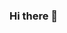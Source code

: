 ### Hi there 👋

<!--
**jankusa/jankusa** is a ✨ _special_ ✨ repository because its `README.md` (this file) appears on your GitHub profile.

Here are some ideas to get you started:

- 🔭 I’m currently working on homework
- 🌱 I’m currently learning Narzędzia Informatyczne
- 👯 I’m looking to collaborate
- 🤔 I’m looking for help with Algebra
-->
